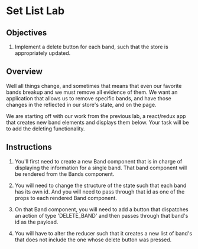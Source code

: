 # Set List Lab

## Objectives
1. Implement a delete button for each band, such that the store is appropriately updated.

## Overview

Well all things change, and sometimes that means that even our favorite bands breakup and we must remove all evidence of them.  We want an application that allows us to remove specific bands, and have those changes in the reflected in our store's state, and on the page.  

We are starting off with our work from the previous lab, a react/redux app that creates new band elements and displays them below.  Your task will be to add the deleting functionality.

## Instructions

1. You'll first need to create a new Band component that is in charge of displaying the information for a single band.  That band component will be rendered from the Bands component.  

2. You will need to change the structure of the state such that each band has its own id.  And you will need to pass through that id as one of the props to each rendered Band component.  

3.  On that Band component, you will need to add a button that dispatches an action of type 'DELETE_BAND' and then passes through that band's id as the payload.

4. You will have to alter the reducer such that it creates a new list of band's that does not include the one whose delete button was pressed.
